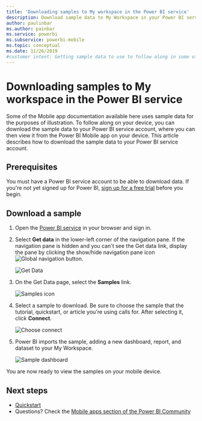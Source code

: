 ```yaml
---
title: 'Downloading samples to My workspace in the Power BI service'
description: Download sample data to My Workspace in your Power BI service account for use in Mobile app tutorials.
author: paulinbar
ms.author: painbar
ms.service: powerbi
ms.subservice: powerbi-mobile
ms.topic: conceptual
ms.date: 11/26/2019
#customer intent: Getting sample data to use to follow along in some of the Mobile app documentation. 
---
```

# Downloading samples to My workspace in the Power BI service

Some of the Mobile app documentation available here uses sample data for the purposes of illustration. To follow along on your device, you can download the sample data to your Power BI service account, where you can then view it from the Power BI Mobile app on your device. This article describes how to download the sample data to your Power BI service account. 

## Prerequisites

You must have a Power BI service account to be able to download data. If you're not yet signed up for Power BI, [sign up for a free trial](https://app.powerbi.com/signupredirect?pbi_source=web) before you begin.

## Download a sample

1. Open the [Power BI service](https://app.powerbi.com) in your browser and sign in.

2. Select **Get data** in the lower-left corner of the navigation pane. If the navigation pane is hidden and you can't see the Get data link, display the pane by clicking the show/hide navigation pane icon ![Global navigation button](./media/mobile-apps-download-samples/power-bi-iphone-global-nav-button.png).  
   
    ![Get Data](./media/mobile-apps-download-samples/power-bi-get-data.png)

3. On the Get Data page, select the **Samples** link.
   
   ![Samples icon](./media/mobile-apps-download-samples/power-bi-samples-icon.png)

4. Select a sample to download. Be sure to choose the sample that the tutorial, quickstart, or article you're using calls for. After selecting it, click **Connect**.
  
   ![Choose connect](./media/mobile-apps-download-samples/opportunity-connect.png)
   
5. Power BI imports the sample, adding a new dashboard, report, and dataset to your My Workspace.
   
   ![Sample dashboard](./media/mobile-apps-download-samples/power-bi-service-opportunity-sample.png)
  
You are now ready to view the samples on your mobile device.

## Next steps
* [Quickstart](mobile-apps-quickstart-view-dashboard-report.md)
* Questions? Check the [Mobile apps section of the Power BI Community](https://go.microsoft.com/fwlink/?linkid=839277)
